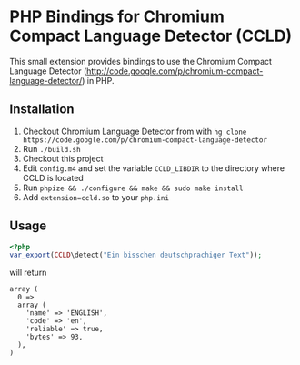 # PHP Bindings for Chromium Compact Language Detector (CCLD)

This small extension provides bindings to use the Chromium Compact Language Detector
(http://code.google.com/p/chromium-compact-language-detector/) in PHP.


## Installation

 1. Checkout Chromium Language Detector from with `hg clone
    https://code.google.com/p/chromium-compact-language-detector`
 2. Run `./build.sh`
 3. Checkout this project
 4. Edit `config.m4` and set the variable `CCLD_LIBDIR` to the directory where CCLD is located
 5. Run `phpize && ./configure && make && sudo make install`
 6. Add `extension=ccld.so` to your `php.ini`

## Usage
```php
<?php
var_export(CCLD\detect("Ein bisschen deutschprachiger Text"));
```

will return

```text
array (
  0 =>
  array (
    'name' => 'ENGLISH',
    'code' => 'en',
    'reliable' => true,
    'bytes' => 93,
  ),
)
```
